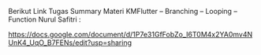 Berikut Link Tugas Summary  Materi KMFlutter – Branching – Looping – Function Nurul Safitri :

https://docs.google.com/document/d/1P7e31GfFobZo_I6T0M4x2YA0mv4NUnK4_UqO_B7FENs/edit?usp=sharing

